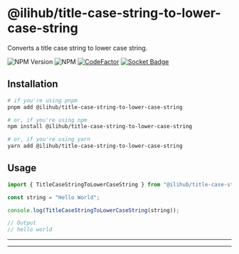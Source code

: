 # @ilihub/title-case-string-to-lower-case-string

Converts a title case string to lower case string.

![NPM Version](https://img.shields.io/npm/v/%40ilihub%2Ftitle-case-string-to-lower-case-string?color=33cd56&logo=npm)
![NPM](https://img.shields.io/npm/l/%40ilihub%2Ftitle-case-string-to-lower-case-string)
[![CodeFactor](https://www.codefactor.io/repository/github/ilihub/npm/badge)](https://www.codefactor.io/repository/github/ilihub/npm)
[![Socket Badge](https://socket.dev/api/badge/npm/package/@ilihub/title-case-string-to-lower-case-string)](https://socket.dev/npm/package/@ilihub/title-case-string-to-lower-case-string)

## Installation

```bash
# if you're using pnpm
pnpm add @ilihub/title-case-string-to-lower-case-string

# or, if you're using npm
npm install @ilihub/title-case-string-to-lower-case-string

# or, if you're using yarn
yarn add @ilihub/title-case-string-to-lower-case-string
```

## Usage

```javascript
import { TitleCaseStringToLowerCaseString } from "@ilihub/title-case-string-to-lower-case-string";

const string = "Hello World";

console.log(TitleCaseStringToLowerCaseString(string));

// Output
// hello world
```

---

<!-- sponsors_and_backers_section_start -->

<!-- sponsors_and_backers_section_end -->

---
